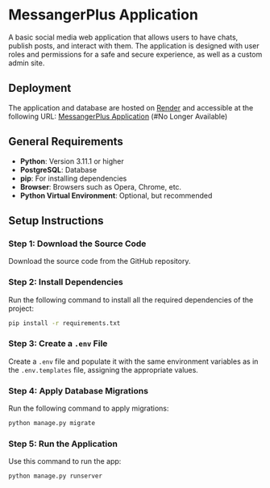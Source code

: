 # MessangerPlus Application

A basic social media web application that allows users to have chats, publish posts, and interact with them. The application is designed with user roles and permissions for a safe and secure experience, as well as a custom admin site.

## Deployment
The application and database are hosted on [Render](https://render.com) and accessible at the following URL:
[MessangerPlus Application](https://messangerplus-application.onrender.com) (#No Longer Available)

## General Requirements

- **Python**: Version 3.11.1 or higher
- **PostgreSQL**: Database
- **pip**: For installing dependencies
- **Browser**: Browsers such as Opera, Chrome, etc.
- **Python Virtual Environment**: Optional, but recommended

## Setup Instructions

### Step 1: Download the Source Code
Download the source code from the GitHub repository.

### Step 2: Install Dependencies
Run the following command to install all the required dependencies of the project:

```sh
pip install -r requirements.txt
```

### Step 3: Create a `.env` File
Create a `.env` file and populate it with the same environment variables as in the `.env.templates` file, assigning the appropriate values.

### Step 4: Apply Database Migrations
Run the following command to apply migrations:

```sh
python manage.py migrate
```

### Step 5: Run the Application
Use this command to run the app:

```sh
python manage.py runserver
